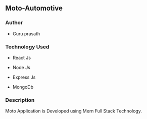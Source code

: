 ## Moto-Automotive 

### Author 

* Guru prasath 

### Technology Used 

* React Js

* Node Js 

* Express Js 

* MongoDb 

### Description

Moto Application is Developed using Mern Full Stack Technology. 
